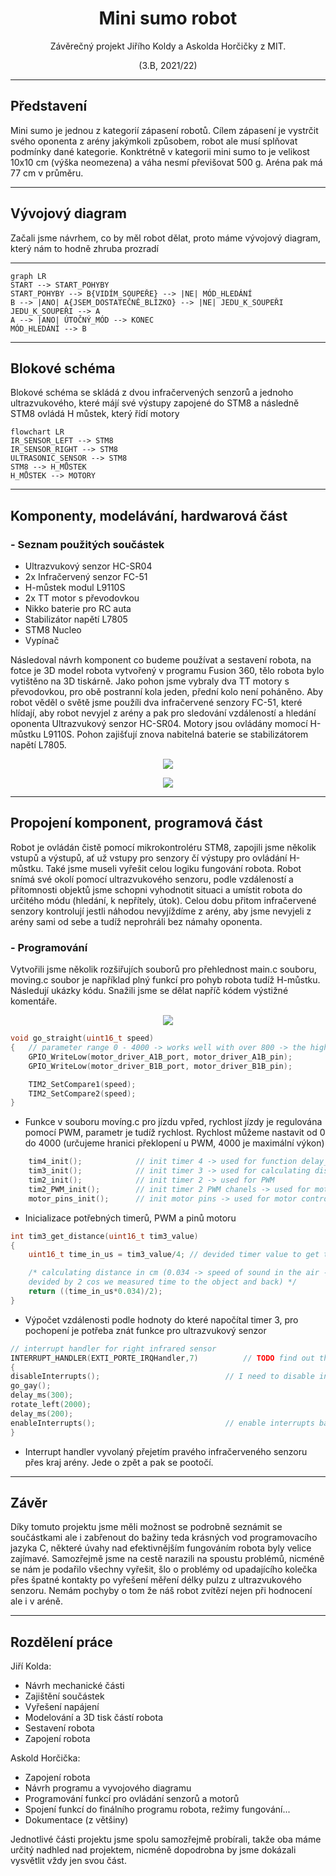 <h1 align="center"> Mini sumo robot </h1>
<p align="center">Závěrečný projekt Jiřího Koldy a Askolda Horčičky z MIT.</p>
<p align="center">(3.B, 2021/22)</p>

---
## Představení

<p>Mini sumo je jednou z kategorií zápasení robotů. Cílem zápasení je vystrčit svého oponenta z arény
jakýmkoli způsobem, robot ale musí splňovat podmínky dané kategorie. Konktrétně v kategorii mini sumo 
to je velikost 10x10 cm (výška neomezena) a váha nesmí převišovat 500 g. Aréna pak má 77 cm v průměru.
</p>

---
## Vývojový diagram


<p>Začali jsme návrhem, co by měl robot dělat, proto máme vývojový diagram, který nám to hodně zhruba
prozradí</p>

---
```mermaid
graph LR
START --> START_POHYBY
START_POHYBY --> B{VIDÍM_SOUPEŘE} --> |NE| MÓD_HLEDÁNÍ
B --> |ANO| A{JSEM_DOSTATEČNĚ_BLÍZKO} --> |NE| JEDU_K_SOUPEŘI
JEDU_K_SOUPEŘI --> A
A --> |ANO| ÚTOČNÝ_MÓD --> KONEC
MÓD_HLEDÁNÍ --> B
```

---
    
## Blokové schéma 
Blokové schéma se skládá z dvou infračervených senzorů a jednoho ultrazvukového, které májí své výstupy zapojené
    do STM8 a následně STM8 ovládá H můstek, který řídí motory
```mermaid
flowchart LR
IR_SENSOR_LEFT --> STM8
IR_SENSOR_RIGHT --> STM8
ULTRASONIC_SENSOR --> STM8
STM8 --> H_MŮSTEK
H_MŮSTEK --> MOTORY
```
---

## Komponenty, modelávání, hardwarová část
### - Seznam použitých součástek
- Ultrazvukový senzor HC-SR04
- 2x Infračervený senzor FC-51
- H-můstek modul L9110S
- 2x TT motor s převodovkou
- Nikko baterie pro RC auta
- Stabilizátor napětí L7805
- STM8 Nucleo
- Vypínač

Následoval návrh komponent co budeme používat a sestavení robota, na fotce je 3D model robota vytvořený
v programu Fusion 360, tělo robota bylo vytištěno na 3D tiskárně. Jako pohon jsme vybraly dva TT motory
s převodovkou, pro obě postranní kola jeden, přední kolo není poháněno. Aby robot věděl o světě jsme použíli
dva infračervené senzory FC-51, které hlídají, aby robot nevyjel z arény a pak pro sledování vzdáleností a
hledání oponenta Ultrazvukový senzor HC-SR04. Motory jsou ovládány momocí H-můstku L9110S. Pohon zajišťují
znova nabitelná baterie se stabilizátorem napětí L7805.
<p align="center"><img src="media/bot.png"><p>
<p align="center"><img src="media/fotka.png"><p>

---

## Propojení komponent, programová část
Robot je ovládán čistě pomocí  mikrokontroléru STM8, zapojili jsme několik vstupů a výstupů, ať už vstupy  pro
senzory čí výstupy pro ovládání H-můstku. Také jsme museli vyřešit celou logiku fungování robota. Robot snímá své
okolí pomocí ultrazvukového senzoru, podle vzdáleností a přítomnosti objektů jsme schopni vyhodnotit situaci a umístit
robota do určitého módu (hledání, k nepřítely, útok). Celou dobu přitom infračervené senzory kontrolují jestli náhodou
nevyjíždíme z arény, aby jsme nevyjeli z arény sami od sebe a tudíž neprohráli bez námahy oponenta.

### - Programování
Vytvořili jsme několik rozšiřujích souborů pro přehlednost main.c souboru, moving.c soubor je například plný
funkcí pro pohyb robota tudíž H-můstku. Následují ukázky kódu. Snažili jsme se dělat napříč kódem výstižné komentáře.
<p align="center"><img src="media/directory.png"><p>



```c
void go_straight(uint16_t speed) 
{   // parameter range 0 - 4000 -> works well with over 800 -> the higher the faster
    GPIO_WriteLow(motor_driver_A1B_port, motor_driver_A1B_pin);
    GPIO_WriteLow(motor_driver_B1B_port, motor_driver_B1B_pin);

    TIM2_SetCompare1(speed);
    TIM2_SetCompare2(speed);
}
```
- Funkce v souboru movíng.c pro jízdu vpřed, rychlost jízdy je regulována pomocí PWM, parametr je tudíž rychlost.
  Rychlost můžeme nastavit od 0 do 4000 (určujeme hranici překlopení u PWM, 4000 je maximální výkon)

```c
    tim4_init();            // init timer 4 -> used for function delay_ms
    tim3_init();            // init timer 3 -> used for calculating distance with ultrasonic sensor
    tim2_init();            // init timer 2 -> used for PWM
    tim2_PWM_init();        // init timer 2 PWM chanels -> used for motor control
    motor_pins_init();      // init motor pins -> used for motor control
```
- Inicializace potřebných timerů, PWM a pinů motoru

```c
int tim3_get_distance(uint16_t tim3_value)
{
    uint16_t time_in_us = tim3_value/4; // devided timer value to get time in microseconds

    /* calculating distance in cm (0.034 -> speed of sound in the air - cm/us,
    devided by 2 cos we measured time to the object and back) */
    return ((time_in_us*0.034)/2);  
}
```
- Výpočet vzdálenosti podle hodnoty do které napočítal timer 3, pro pochopení je potřeba znát funkce pro
  ultrazvukový senzor

```c
// interrupt handler for right infrared sensor
INTERRUPT_HANDLER(EXTI_PORTE_IRQHandler,7)          // TODO find out the right moves, moves like jagger
{
disableInterrupts();                            // I need to disable interrupts cos of the delay
go_gay();
delay_ms(300);
rotate_left(2000);
delay_ms(200);
enableInterrupts();                             // enable interrupts back again
}
```

- Interrupt handler vyvolaný přejetím pravého infračerveného senzoru přes kraj arény. Jede o zpět a pak se
  pootočí.
---
## Závěr
Díky tomuto projektu jsme měli možnost se podrobně seznámit se součástkami ale i zabřenout do bažiny teda
krásných vod programovacího jazyka C, některé úvahy nad efektivnějším fungováním robota byly velice zajímavé.
Samozřejmě jsme na cestě narazili na spoustu problémů, nicméně se nám je podařilo všechny vyřešit, šlo o problémy
od upadajícího kolečka přes špatné kontakty po vyřešení měření délky pulzu z ultrazvukového senzoru. Nemám pochyby o
tom že náš robot zvítězí nejen při hodnocení ale i v aréně.
    
---
    
## Rozdělení práce
Jiří Kolda: 
- Návrh mechanické části       
- Zajištění součástek
- Vyřešení napájení
- Modelování a 3D tisk částí robota
- Sestavení robota
- Zapojení robota
    

Askold Horčička:
- Zapojení robota
- Návrh programu a vyvojového diagramu
- Programování funkcí pro ovládání senzorů a motorů
- Spojení funkcí do finálního programu robota, režimy fungování...
- Dokumentace (z většiny)
    
 Jednotlivé části projektu jsme spolu samozřejmě probírali, takže oba máme určitý nadhled nad projektem, nicméně 
 dopodrobna by jsme dokázali vysvětlit vždy jen svou část.
